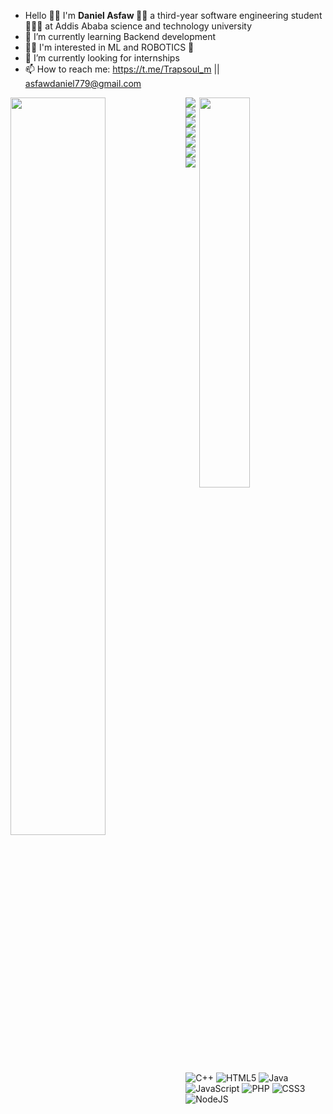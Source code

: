 
-  Hello 👋🏿 I'm <strong> Daniel Asfaw </strong> 👨🏿 a third-year software engineering student 👨🏿‍💻 at Addis Ababa science and technology university </br>
- 🌱 I’m currently learning Backend development </br>
- 🤌🏿 I'm interested in ML and ROBOTICS 🤖
- 🤔 I’m currently looking for internships </br>
- 📫 How to reach me: https://t.me/Trapsoul_m || asfawdaniel779@gmail.com </br>

<img align="left" width="55%" src="https://github-readme-stats.vercel.app/api?username=ETdan&show_icons=true&theme=radical">
<img align="right" width="40%" src="https://github-readme-stats.vercel.app/api/top-langs/?username=anuraghazra&layout=compact">

<div clear="both"> </div>
<img src="https://img.shields.io/badge/c++-%2300599C.svg?style=for-the-badge&logo=c%2B%2B&logoColor=white">
<img src="https://img.shields.io/badge/javascript-%23323330.svg?style=for-the-badge&logo=javascript&logoColor=%23F7DF1E">
<img src="https://img.shields.io/badge/php-%23777BB4.svg?style=for-the-badge&logo=php&logoColor=white">
<img src="https://img.shields.io/badge/java-%23ED8B00.svg?style=for-the-badge&logo=openjdk&logoColor=white">
<img src="https://img.shields.io/badge/html5-%23E34F26.svg?style=for-the-badge&logo=html5&logoColor=white">
<img src="https://img.shields.io/badge/css3-%231572B6.svg?style=for-the-badge&logo=css3&logoColor=white">
<img src="https://img.shields.io/badge/node.js-6DA55F?style=for-the-badge&logo=node.js&logoColor=white">

![C++](https://img.shields.io/badge/c++-%2300599C.svg?style=for-the-badge&logo=c%2B%2B&logoColor=white)
![HTML5](https://img.shields.io/badge/html5-%23E34F26.svg?style=for-the-badge&logo=html5&logoColor=white)
![Java](https://img.shields.io/badge/java-%23ED8B00.svg?style=for-the-badge&logo=openjdk&logoColor=white)
![JavaScript](https://img.shields.io/badge/javascript-%23323330.svg?style=for-the-badge&logo=javascript&logoColor=%23F7DF1E)
![PHP](https://img.shields.io/badge/php-%23777BB4.svg?style=for-the-badge&logo=php&logoColor=white)
![CSS3](https://img.shields.io/badge/css3-%231572B6.svg?style=for-the-badge&logo=css3&logoColor=white)
![NodeJS](https://img.shields.io/badge/node.js-6DA55F?style=for-the-badge&logo=node.js&logoColor=white)
